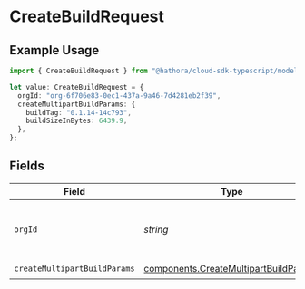 # CreateBuildRequest

## Example Usage

```typescript
import { CreateBuildRequest } from "@hathora/cloud-sdk-typescript/models/operations";

let value: CreateBuildRequest = {
  orgId: "org-6f706e83-0ec1-437a-9a46-7d4281eb2f39",
  createMultipartBuildParams: {
    buildTag: "0.1.14-14c793",
    buildSizeInBytes: 6439.9,
  },
};
```

## Fields

| Field                                                                                          | Type                                                                                           | Required                                                                                       | Description                                                                                    | Example                                                                                        |
| ---------------------------------------------------------------------------------------------- | ---------------------------------------------------------------------------------------------- | ---------------------------------------------------------------------------------------------- | ---------------------------------------------------------------------------------------------- | ---------------------------------------------------------------------------------------------- |
| `orgId`                                                                                        | *string*                                                                                       | :heavy_minus_sign:                                                                             | N/A                                                                                            | org-6f706e83-0ec1-437a-9a46-7d4281eb2f39                                                       |
| `createMultipartBuildParams`                                                                   | [components.CreateMultipartBuildParams](../../models/components/createmultipartbuildparams.md) | :heavy_check_mark:                                                                             | N/A                                                                                            |                                                                                                |